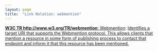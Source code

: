 ```yaml
---
layout: page
title:  "Link Relation: webmention"
---
```


[**W3C TR http://www.w3.org/TR/webmention**: Webmention](/specs/W3C/TR/webmention "Webmention is a simple way to notify any URL when you link to it on your site. From the receiver's perspective, it's a way to request notifications when other sites link to it."): [Identifies a target URI that supports the Webmention protocol. This allows clients that mention a resource in some form of publishing process to contact that endpoint and inform it that this resource has been mentioned.]()

